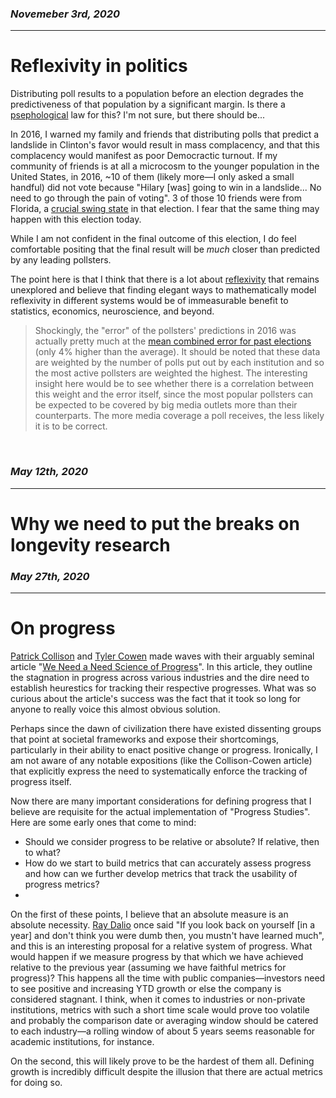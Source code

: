 ### *Novemeber 3rd, 2020*
---
# **Reflexivity in politics**
Distributing poll results to a population before an election degrades the predictiveness of that population by a significant margin. Is there a [psephological](https://en.wikipedia.org/wiki/Psephology) law for this? I'm not sure, but there should be...

In 2016, I warned my family and friends that distributing polls that predict a landslide in Clinton's favor would result in mass complacency, and that this complacency would manifest as poor Democractic turnout. If my community of friends is at all a microcosm to the younger population in the United States, in 2016, ~10 of them (likely more—I only asked a small handful) did not vote because "Hilary [was] going to win in a landslide... No need to go through the pain of voting". 3 of those 10 friends were from Florida, a [crucial swing state](https://en.wikipedia.org/wiki/2016_United_States_presidential_election_in_Florida) in that election. I fear that the same thing may happen with this election today.

While I am not confident in the final outcome of this election, I do feel comfortable positing that the final result will be *much* closer than predicted by any leading pollsters.

The point here is that I think that there is a lot about [reflexivity](https://en.wikipedia.org/wiki/Reflexivity_(social_theory)) that remains unexplored and believe that finding elegant ways to mathematically model reflexivity in different systems would be of immeasurable benefit to statistics, economics, neuroscience, and beyond.

> Shockingly, the "error" of the pollsters' predictions in 2016 was actually pretty much at the [mean combined error for past elections](https://fivethirtyeight.com/features/the-polls-are-all-right/) (only 4% higher than the average). It should be noted that these data are weighted by the number of polls put out by each institution and so the most active pollsters are weighted the highest. The interesting insight here would be to see whether there is a correlation between this weight and the error itself, since the most popular pollsters can be expected to be covered by big media outlets more than their counterparts. The more media coverage a poll receives, the less likely it is to be correct.

&nbsp;


### *May 12th, 2020*
---
# **Why we need to put the breaks on longevity research**



### *May 27th, 2020*
---
# **On progress**

[Patrick Collison](https://patrickcollison.com/) and [Tyler Cowen](https://en.wikipedia.org/wiki/Tyler_Cowen) made waves with their arguably seminal article "[We Need a Need Science of Progress](https://www.theatlantic.com/science/archive/2019/07/we-need-new-science-progress/594946/)". In this article, they outline the stagnation in progress across various industries and the dire need to establish heurestics for tracking their respective progresses. What was so curious about the article's success was the fact that it took so long for anyone to really voice this almost obvious solution.

Perhaps since the dawn of civilization there have existed dissenting groups that point at societal frameworks and expose their shortcomings, particularly in their ability to enact positive change or progress. Ironically, I am not aware of any notable expositions (like the Collison-Cowen article) that explicitly express the need to systematically enforce the tracking of progress itself. 

Now there are many important considerations for defining progress that I believe are requisite for the actual implementation of "Progress Studies". Here are some early ones that come to mind:

- Should we consider progress to be relative or absolute? If relative, then to what?
- How do we start to build metrics that can accurately assess progress and how can we further develop metrics that track the usability of progress metrics?
- 

On the first of these points, I believe that an absolute measure is an absolute necessity. [Ray Dalio](https://en.wikipedia.org/wiki/Ray_Dalio) once said "If you look back on yourself [in a year] and don't think you were dumb then, you mustn't have learned much", and this is an interesting proposal for a relative system of progress. What would happen if we measure progress by that which we have achieved relative to the previous year (assuming we have faithful metrics for progress)? This happens all the time with public companies—investors need to see positive and increasing YTD growth or else the company is considered stagnant. I think, when it comes to industries or non-private institutions, metrics with such a short time scale would prove too volatile and probably the comparison date or averaging window should be catered to each industry—a rolling window of about 5 years seems reasonable for academic institutions, for instance.

On the second, this will likely prove to be the hardest of them all. Defining growth is incredibly difficult despite the illusion that there are actual metrics for doing so.



&nbsp;
